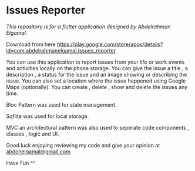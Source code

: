 # Issues Reporter
*This repository is for a flutter application designed by Abdelrahman Elgamal.*

Download from here https://play.google.com/store/apps/details?id=com.abdelrahmanelgamal.issues_reporter

You can use this application to report issues from your life or work events and activities locally on the phone storage.
You can give the issue a title , a description , a status for the issue and an image showing or describing the issue.
You can also set a location where the issue happened using Google Maps (optionally).
You can create , delete , show and delete the issues any time.


Bloc Pattern was used for state management.

Sqflite was used for local storage.

MVC an architectural pattern was also used to seperate code components , classes , logic and UI.

Good luck enjoying reviewing my code and give your opinion at abdohelgamal@gmail.com  

Have Fun ^^
